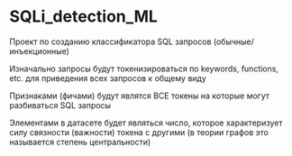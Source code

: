 # SQLi_detection_ML
Проект по созданию классификатора SQL запросов (обычные/инъекционные)

Изначально запросы будут токенизироваться по keywords, functions, etc. для приведения всех запросов к общему виду

Признаками (фичами) будут являтся ВСЕ токены на которые могут разбиваться SQL запросы

Элементами в датасете  будет являться число, которое характеризует силу связности (важности) токена с другими (в теории графов это называется степень центральности)
